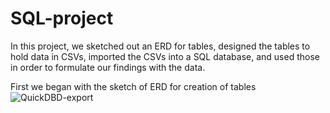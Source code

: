 # SQL-project

In this project, we sketched out an ERD for tables, designed the tables to hold data in CSVs, imported the CSVs into a SQL database, and used those in order to formulate our findings with the data.

First we began with the sketch of ERD for creation of tables
![QuickDBD-export](https://user-images.githubusercontent.com/79889633/135738760-4c17e616-f564-4562-bfbe-d61fe2c09317.png)
